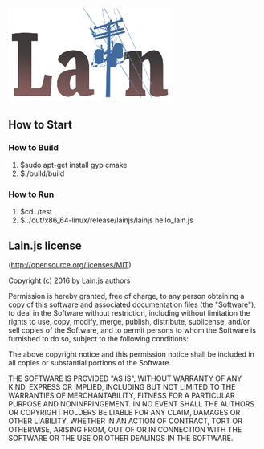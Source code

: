## ![alt tag](https://raw.githubusercontent.com/lainjs/lain/master/images/logo.jpg)

## How to Start
### How to Build
1. $sudo apt-get install gyp cmake
2. $./build/build

### How to Run
1. $cd ./test
2. $../out/x86_64-linux/release/lainjs/lainjs hello_lain.js

## Lain.js license

(http://opensource.org/licenses/MIT)

Copyright (c) 2016 by Lain.js authors

Permission is hereby granted, free of charge, to any person obtaining a copy
of this software and associated documentation files (the "Software"), to deal
in the Software without restriction, including without limitation the rights
to use, copy, modify, merge, publish, distribute, sublicense, and/or sell
copies of the Software, and to permit persons to whom the Software is
furnished to do so, subject to the following conditions:

The above copyright notice and this permission notice shall be included in
all copies or substantial portions of the Software.

THE SOFTWARE IS PROVIDED "AS IS", WITHOUT WARRANTY OF ANY KIND, EXPRESS OR
IMPLIED, INCLUDING BUT NOT LIMITED TO THE WARRANTIES OF MERCHANTABILITY,
FITNESS FOR A PARTICULAR PURPOSE AND NONINFRINGEMENT. IN NO EVENT SHALL THE
AUTHORS OR COPYRIGHT HOLDERS BE LIABLE FOR ANY CLAIM, DAMAGES OR OTHER
LIABILITY, WHETHER IN AN ACTION OF CONTRACT, TORT OR OTHERWISE, ARISING FROM,
OUT OF OR IN CONNECTION WITH THE SOFTWARE OR THE USE OR OTHER DEALINGS IN
THE SOFTWARE.
